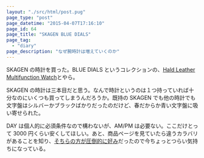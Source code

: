 ```yaml
---
layout: "./src/html/post.pug"
page_type: "post"
page_datetime: "2015-04-07T17:16:10"
page_id: 64
page_title: "SKAGEN BLUE DIALS"
page_tag:
  - "diary"
page_description: "なぜ腕時計は増えていくのか"
---
```


SKAGEN の時計を買った。BLUE DIALS というコレクションの、[Hald Leather Multifunction Watch](http://www.skagen.com/us/en/hidden-arrays/blue-dials.html)とやら。

SKAGEN の時計は三本目だと思う。なんで時計というのは１つ持っていれば十分なのにいくつも買ってしまうんだろうか。既持の SKAGEN でも他の時計でも文字盤はシルバーかブラックばかりだったのだけど、春だからか青い文字盤に吸い寄せられた。

DAY は個人的に必須条件なので構わないが、AM/PM は必要ない。ここだけとって 3000 円くらい安くしてほしい。あと、商品ページを見ていたら違うカラバリがあることを知り、[そちらの方が圧倒的に好み](http://www.skagen.com/us/en/hidden-arrays/blue-dials/hald-leather-multifunction-watch-pdpskw6169p.html?referer=productlisting)だったので今ちょっとつらい気持ちになっている。

